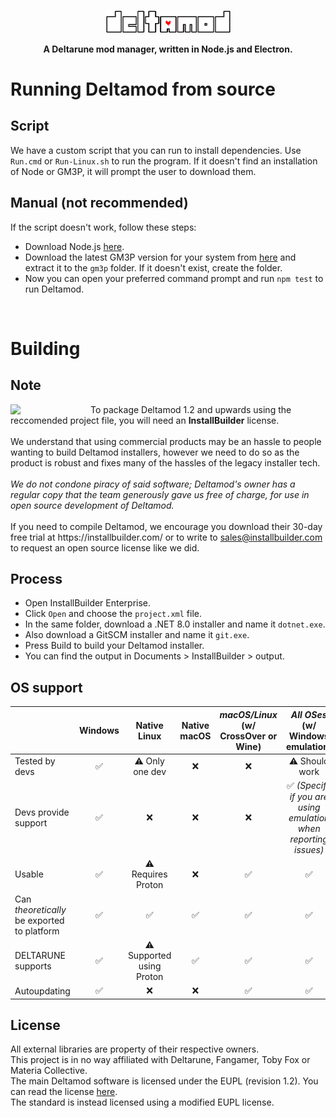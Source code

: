 <p align="center"><img width="200" alt="Deltamod" src="./web/gblogo-outline.png" /></p><p align="center"><b>A Deltarune mod manager, written in Node.js and Electron.</b> </p>

# Running Deltamod from source
## Script
We have a custom script that you can run to install dependencies. Use `Run.cmd` or `Run-Linux.sh` to run the program. If it doesn't find an installation of Node or GM3P, it will prompt the user to download them.
## Manual (not recommended)
If the script doesn't work, follow these steps:
- Download Node.js [here](https://nodejs.org/en).
- Download the latest GM3P version for your system from [here](https://gamebanana.com/tools/20063) and extract it to the `gm3p` folder. If it doesn't exist, create the folder.
- Now you can open your preferred command prompt and run `npm test` to run Deltamod.

<br />

# Building
## Note
<img width="128" align="left" src="https://github.com/user-attachments/assets/23c5d57c-56eb-4287-a0ec-14a4fca03d3d" />
To package Deltamod 1.2 and upwards using the reccomended project file, you will need an <b>InstallBuilder</b> license. <br /> <br />We understand that using commercial products may be an hassle to people wanting to build Deltamod installers, however we need to do so as the product is robust and fixes many of the hassles of the legacy installer tech. <br /><br /><i>We do not condone piracy of said software; Deltamod's owner has a regular copy that the team generously gave us free of charge, for use in open source development of Deltamod.</i><br /><br /> If you need to compile Deltamod, we encourage you download their 30-day free trial at https://installbuilder.com/ or to write to <a href="mailto:sales@installbuilder.com">sales@installbuilder.com</a> to request an open source license like we did.

<br />

## Process
- Open InstallBuilder Enterprise.
- Click `Open` and choose the `project.xml` file.
- In the same folder, download a .NET 8.0 installer and name it `dotnet.exe`.
- Also download a GitSCM installer and name it `git.exe`.
- Press Build to build your Deltamod installer.
- You can find the output in Documents > InstallBuilder > output.

## OS support
|               | Windows       | Native Linux  | Native macOS | _macOS/Linux_ (w/ CrossOver or Wine) | _All OSes_ (w/ Windows emulation) |
| ------------- |:-------------:|:-----:|:--------:|:--------------:|:-----------------:|
| Tested by devs | ✅ | ⚠️ Only one dev | ❌ | ❌ | ⚠️ Should work |
| Devs provide support | ✅ | ❌ | ❌ | ❌ | ✅ _(Specify if you are using emulation when reporting issues)_ |
| Usable | ✅ | ⚠️ Requires Proton | ❌ | ✅ | ✅ |
| Can _theoretically_ be exported to platform | ✅ | ✅ | ✅ |  ✅ | ✅ |
| DELTARUNE supports | ✅ | ⚠️ Supported using Proton | ✅ | ✅ | ✅ |
| Autoupdating | ✅ | ❌ | ❌ | ✅ | ✅ |

## License

All external libraries are property of their respective owners.<br />
This project is in no way affiliated with Deltarune, Fangamer, Toby Fox or Materia Collective.<br />
The main Deltamod software is licensed under the EUPL (revision 1.2). You can read the license [here](./LICENSE.txt).<br />
The standard is instead licensed using a modified EUPL license.
